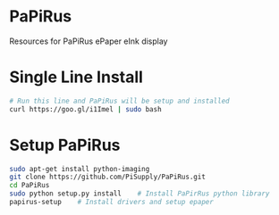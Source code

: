 # PaPiRus
Resources for PaPiRus ePaper eInk display

# Single Line Install
```bash
# Run this line and PaPiRus will be setup and installed
curl https://goo.gl/i1Imel | sudo bash
```

# Setup PaPiRus

```bash
sudo apt-get install python-imaging
git clone https://github.com/PiSupply/PaPiRus.git
cd PaPiRus
sudo python setup.py install    # Install PaPirRus python library
papirus-setup    # Install drivers and setup epaper
```
